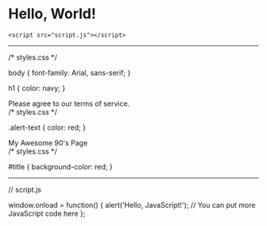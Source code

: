 <!DOCTYPE html>
<html lang="en">
<head>
    <meta charset="UTF-8">
    <meta name="viewport" content="width=device-width, initial-scale=1.0">
    <title>My Website</title>
    <link rel="stylesheet" href="styles.css">
</head>
<body>
    <h1>Hello, World!</h1>
    
    <script src="script.js"></script>
</body>
</html>




-------------------------


/* styles.css */

body {
    font-family: Arial, sans-serif;
}

h1 {
    color: navy;
}

<!-- index.html -->

<div class="alert-text">Please agree to our terms of service.</div>
/* styles.css */

.alert-text {
  color: red;
}


<!-- index.html -->

<div id="title">My Awesome 90's Page</div>
/* styles.css */

#title {
  background-color: red;
}




---------------------------


// script.js

window.onload = function() {
    alert('Hello, JavaScript!');
    // You can put more JavaScript code here
};
